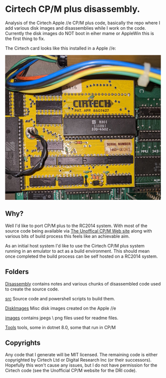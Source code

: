 # Cirtech CP/M plus disassembly.
Analysis of the Cirtech Apple //e CP/M plus code, basically the repo where I add
various disk images and disassemblies while I work on the code. Currently the disk images do NOT boot
in eiher mame or AppleWin this is the first thing to fix.

The Cirtech card looks like this installed in a Apple //e:

![Cirtech card](images/CirtechCard.jpg)

## Why?
Well I'd like to port CP/M plus to the RC2014 system. With most of the source code being available 
via [The Unoffical CP/M Web site](http://www.cpm.z80.de/) along with various bits of build process
this feels like an achievable aim.

As an initial host system I'd like to use the Cirtech CP/M plus system running in an emulator to act as a build environment.
This should mean once completed the build process can be self hosted on a RC2014 system.

## Folders

[Disassembly](Disassembly/README.md) contains notes and various chunks of  disassembled code used to create the source code.

[src](src/README.md) Source code and powershell scripts to build them.

[DiskImages](DiskImages/README.md) Misc disk images created on the Apple //e

[images](images) contains jpegs \ png files used for readme files.

[Tools](Tools/README.md) tools, some in dotnet 8.0, some that run in CP/M

## Copyrights
Any code that I generate will be MIT licensed.
The remaining code is either copyrighted by Cirtech Ltd or Digital Research Inc (or their successors). 
Hopefully this won't cause any issues, but I do not have permission for the Cirtech code (see the Unofficial CP/M website for the DRI code).
